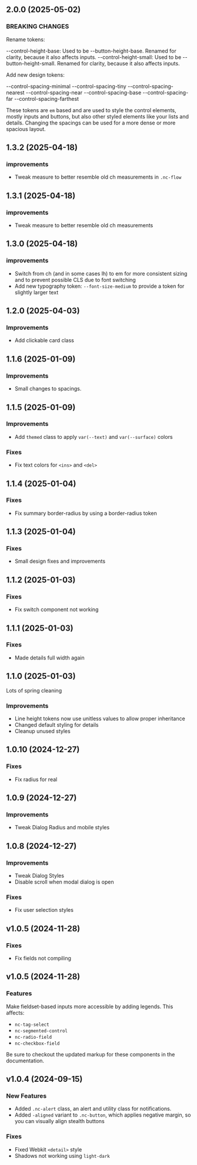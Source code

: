 ## 2.0.0 (2025-05-02)

### BREAKING CHANGES

Rename tokens:

--control-height-base: Used to be --button-height-base. Renamed for clarity, because it also affects inputs.
--control-height-small: Used to be --button-height-small. Renamed for clarity, because it also affects inputs.

Add new design tokens:

--control-spacing-minimal
--control-spacing-tiny
--control-spacing-nearest
--control-spacing-near
--control-spacing-base
--control-spacing-far
--control-spacing-farthest

These tokens are `em` based and are used to style the control elements, mostly inputs and buttons, but also other styled elements like your lists and details. Changing the spacings can be used for a more dense or more spacious layout.

## 1.3.2 (2025-04-18)

### improvements

- Tweak measure to better resemble old ch measurements in `.nc-flow`

## 1.3.1 (2025-04-18)

### improvements

- Tweak measure to better resemble old ch measurements

## 1.3.0 (2025-04-18)

### improvements

- Switch from ch (and in some cases lh) to em for more consistent sizing and to prevent possible CLS due to font switching
- Add new typography token: `--font-size-medium` to provide a token for slightly larger text

## 1.2.0 (2025-04-03)

### Improvements

- Add clickable card class

## 1.1.6 (2025-01-09)

### Improvements

- Small changes to spacings.

## 1.1.5 (2025-01-09)

### Improvements

- Add `themed` class to apply `var(--text)` and `var(--surface)` colors

### Fixes

- Fix text colors for `<ins>` and `<del>`

## 1.1.4 (2025-01-04)

### Fixes

- Fix summary border-radius by using a border-radius token

## 1.1.3 (2025-01-04)

### Fixes

- Small design fixes and improvements

## 1.1.2 (2025-01-03)

### Fixes

- Fix switch component not working

## 1.1.1 (2025-01-03)

### Fixes

- Made details full width again

## 1.1.0 (2025-01-03)

Lots of spring cleaning

### Improvements

- Line height tokens now use unitless values to allow proper inheritance
- Changed default styling for details
- Cleanup unused styles

## 1.0.10 (2024-12-27)

### Fixes

- Fix radius for real

## 1.0.9 (2024-12-27)

### Improvements

- Tweak Dialog Radius and mobile styles

## 1.0.8 (2024-12-27)

### Improvements

- Tweak Dialog Styles
- Disable scroll when modal dialog is open

### Fixes

- Fix user selection styles

## v1.0.5 (2024-11-28)

### Fixes

- Fix fields not compiling

## v1.0.5 (2024-11-28)

### Features

Make fieldset-based inputs more accessible by adding legends. This affects:
- `nc-tag-select`
- `nc-segmented-control`
- `nc-radio-field`
- `nc-checkbox-field`

Be sure to checkout the updated markup for these components in the documentation.

## v1.0.4 (2024-09-15)

### New Features

- Added `.nc-alert` class, an alert and utility class for notifications.
- Added `-aligned` variant to `.nc-button`, which applies negative margin, so you can visually align stealth buttons

### Fixes

- Fixed Webkit `<detail>` style
- Shadows not working using `light-dark`
